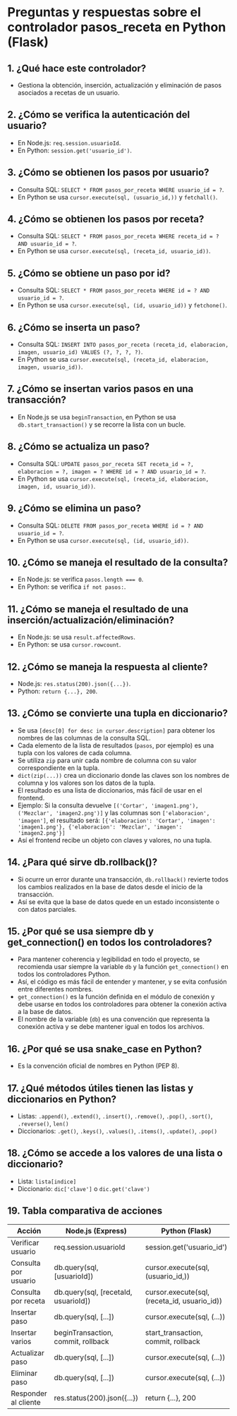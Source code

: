 # Preguntas y respuestas sobre el controlador pasos_receta en Python (Flask)

## 1. ¿Qué hace este controlador?
- Gestiona la obtención, inserción, actualización y eliminación de pasos asociados a recetas de un usuario.

## 2. ¿Cómo se verifica la autenticación del usuario?
- En Node.js: `req.session.usuarioId`.
- En Python: `session.get('usuario_id')`.

## 3. ¿Cómo se obtienen los pasos por usuario?
- Consulta SQL: `SELECT * FROM pasos_por_receta WHERE usuario_id = ?`.
- En Python se usa `cursor.execute(sql, (usuario_id,))` y `fetchall()`.

## 4. ¿Cómo se obtienen los pasos por receta?
- Consulta SQL: `SELECT * FROM pasos_por_receta WHERE receta_id = ? AND usuario_id = ?`.
- En Python se usa `cursor.execute(sql, (receta_id, usuario_id))`.

## 5. ¿Cómo se obtiene un paso por id?
- Consulta SQL: `SELECT * FROM pasos_por_receta WHERE id = ? AND usuario_id = ?`.
- En Python se usa `cursor.execute(sql, (id, usuario_id))` y `fetchone()`.

## 6. ¿Cómo se inserta un paso?
- Consulta SQL: `INSERT INTO pasos_por_receta (receta_id, elaboracion, imagen, usuario_id) VALUES (?, ?, ?, ?)`.
- En Python se usa `cursor.execute(sql, (receta_id, elaboracion, imagen, usuario_id))`.

## 7. ¿Cómo se insertan varios pasos en una transacción?
- En Node.js se usa `beginTransaction`, en Python se usa `db.start_transaction()` y se recorre la lista con un bucle.

## 8. ¿Cómo se actualiza un paso?
- Consulta SQL: `UPDATE pasos_por_receta SET receta_id = ?, elaboracion = ?, imagen = ? WHERE id = ? AND usuario_id = ?`.
- En Python se usa `cursor.execute(sql, (receta_id, elaboracion, imagen, id, usuario_id))`.

## 9. ¿Cómo se elimina un paso?
- Consulta SQL: `DELETE FROM pasos_por_receta WHERE id = ? AND usuario_id = ?`.
- En Python se usa `cursor.execute(sql, (id, usuario_id))`.

## 10. ¿Cómo se maneja el resultado de la consulta?
- En Node.js: se verifica `pasos.length === 0`.
- En Python: se verifica `if not pasos:`.

## 11. ¿Cómo se maneja el resultado de una inserción/actualización/eliminación?
- En Node.js: se usa `result.affectedRows`.
- En Python: se usa `cursor.rowcount`.

## 12. ¿Cómo se maneja la respuesta al cliente?
- Node.js: `res.status(200).json({...})`.
- Python: `return {...}, 200`.

## 13. ¿Cómo se convierte una tupla en diccionario?
- Se usa `[desc[0] for desc in cursor.description]` para obtener los nombres de las columnas de la consulta SQL.
- Cada elemento de la lista de resultados (`pasos`, por ejemplo) es una tupla con los valores de cada columna.
- Se utiliza `zip` para unir cada nombre de columna con su valor correspondiente en la tupla.
- `dict(zip(...))` crea un diccionario donde las claves son los nombres de columna y los valores son los datos de la tupla.
- El resultado es una lista de diccionarios, más fácil de usar en el frontend.
- Ejemplo: Si la consulta devuelve `[('Cortar', 'imagen1.png'), ('Mezclar', 'imagen2.png')]` y las columnas son `['elaboracion', 'imagen']`, el resultado será:
  `[{'elaboracion': 'Cortar', 'imagen': 'imagen1.png'}, {'elaboracion': 'Mezclar', 'imagen': 'imagen2.png'}]`
- Así el frontend recibe un objeto con claves y valores, no una tupla.

## 14. ¿Para qué sirve db.rollback()?
- Si ocurre un error durante una transacción, `db.rollback()` revierte todos los cambios realizados en la base de datos desde el inicio de la transacción.
- Así se evita que la base de datos quede en un estado inconsistente o con datos parciales.

## 15. ¿Por qué se usa siempre db y get_connection() en todos los controladores?
- Para mantener coherencia y legibilidad en todo el proyecto, se recomienda usar siempre la variable `db` y la función `get_connection()` en todos los controladores Python.
- Así, el código es más fácil de entender y mantener, y se evita confusión entre diferentes nombres.
- `get_connection()` es la función definida en el módulo de conexión y debe usarse en todos los controladores para obtener la conexión activa a la base de datos.
- El nombre de la variable (`db`) es una convención que representa la conexión activa y se debe mantener igual en todos los archivos.

## 16. ¿Por qué se usa snake_case en Python?
- Es la convención oficial de nombres en Python (PEP 8).

## 17. ¿Qué métodos útiles tienen las listas y diccionarios en Python?
- Listas: `.append()`, `.extend()`, `.insert()`, `.remove()`, `.pop()`, `.sort()`, `.reverse()`, `len()`
- Diccionarios: `.get()`, `.keys()`, `.values()`, `.items()`, `.update()`, `.pop()`

## 18. ¿Cómo se accede a los valores de una lista o diccionario?
- Lista: `lista[indice]`
- Diccionario: `dic['clave']` o `dic.get('clave')`

## 19. Tabla comparativa de acciones
| Acción                | Node.js (Express)                | Python (Flask)                |
|-----------------------|----------------------------------|-------------------------------|
| Verificar usuario     | req.session.usuarioId            | session.get('usuario_id')     |
| Consulta por usuario  | db.query(sql, [usuarioId])       | cursor.execute(sql, (usuario_id,)) |
| Consulta por receta   | db.query(sql, [recetaId, usuarioId]) | cursor.execute(sql, (receta_id, usuario_id)) |
| Insertar paso         | db.query(sql, [...])             | cursor.execute(sql, (...))    |
| Insertar varios       | beginTransaction, commit, rollback | start_transaction, commit, rollback |
| Actualizar paso       | db.query(sql, [...])             | cursor.execute(sql, (...))    |
| Eliminar paso         | db.query(sql, [...])             | cursor.execute(sql, (...))    |
| Responder al cliente  | res.status(200).json({...})      | return {...}, 200             |
